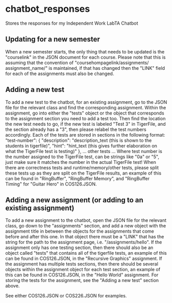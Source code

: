 # chatbot_responses
Stores the responses for my Independent Work LabTA Chatbot

## Updating for a new semester
When a new semester starts, the only thing that needs to be updated is the
"courselink" in the JSON document for each course. Please note that this 
is assuming that the convention of "coursehompagelink/assignments/
assignment_name/" is maintained, if that has changed then the "LINK" field 
for each of the assignments must also be changed.

## Adding a new test
To add a new test to the chatbot, for an existing assignment, go to the 
JSON file for the relevant class and find the corresponding assignment.
Within the assignment, go into either the "tests" object or the object
that corresponds to the assignment section you need to add a test too. 
Then find the location the new test needs to go, if the new test is labeled
"Test 3" in TigerFile, and the section already has a "3", then please
relabel the test numbers accordingly.
Each of the tests are stored in sections in the following format: 
"test-number": {
  "description": "description_text (this is shown to the students in 
    tigerfile)", 
  "hint": "hint_text (this gives further elaboration on what the TigerFile 
    test is testing)"
  }, ... other tests ...
Where test number is the number assigned to the TigerFile test, can be 
strings like "0a" or "5", just make sure it matches the number in the actual
TigerFile test!
When there are correctness tests and runtime/memory/other tests, please split
these tests up as they are split on the TigerFile results, an example of this
can be found in "RingBuffer", "RingBuffer Memory", and "RingBuffer Timing" for 
"Guitar Hero" in COS126.JSON.

## Adding a new assignment (or adding to an existing assignment)
To add a new assignment to the chatbot, open the JSON file for the relevant
class, go down to the "assignments" section, and add a new object with the 
assignment title in between the objects for the assignments that come before
and after this one. 
In that object there must be a "LINK" that has the string for the path to 
the assignment page, i.e. "/assignments/hello". 
If the assignment only has one testing section, then there should also be an
object called "tests" that contains all of the tigerfile tests, an example 
of this can be found in COS126.JSON, in the "Recursive Graphics" 
assignment. 
If the assignment has multiple tests sections, then there should be several 
objects within the assignment object for each test section, an example of 
this can be found in COS126.JSON, in the "Hello World" assignment.
For storing the tests for the assignment, see the "Adding a new test" 
section above. 

See either COS126.JSON or COS226.JSON for examples.